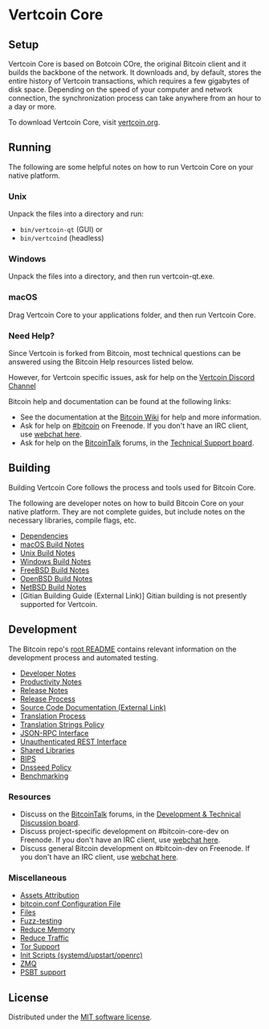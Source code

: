 Vertcoin Core
=============

Setup
---------------------
Vertcoin Core is based on Botcoin COre, the original Bitcoin client and it builds the backbone of the network. It downloads and, by default, stores the entire history of Vertcoin transactions, which requires a few gigabytes of disk space. Depending on the speed of your computer and network connection, the synchronization process can take anywhere from an hour to a day or more.

To download Vertcoin Core, visit [vertcoin.org](https://vertcoin.org/download-wallet/).

Running
---------------------
The following are some helpful notes on how to run Vertcoin Core on your native platform.

### Unix

Unpack the files into a directory and run:

- `bin/vertcoin-qt` (GUI) or
- `bin/vertcoind` (headless)

### Windows

Unpack the files into a directory, and then run vertcoin-qt.exe.

### macOS

Drag Vertcoin Core to your applications folder, and then run Vertcoin Core.

### Need Help?

Since Vertcoin is forked from Bitcoin, most technical questions can be answered using the Bitcoin Help resources listed below.

However, for Vertcoin specific issues, ask for help on the [Vertcoin Discord Channel](https://discord.gg/vertcoin)

Bitcoin help and documentation can be found at the following links:

* See the documentation at the [Bitcoin Wiki](https://en.bitcoin.it/wiki/Main_Page)
for help and more information.
* Ask for help on [#bitcoin](https://webchat.freenode.net/#bitcoin) on Freenode. If you don't have an IRC client, use [webchat here](https://webchat.freenode.net/#bitcoin).
* Ask for help on the [BitcoinTalk](https://bitcointalk.org/) forums, in the [Technical Support board](https://bitcointalk.org/index.php?board=4.0).

Building
---------------------
Building Vertcoin Core follows the process and tools used for Bitcoin Core.

The following are developer notes on how to build Bitcoin Core on your native platform. They are not complete guides, but include notes on the necessary libraries, compile flags, etc.

- [Dependencies](dependencies.md)
- [macOS Build Notes](build-osx.md)
- [Unix Build Notes](build-unix.md)
- [Windows Build Notes](build-windows.md)
- [FreeBSD Build Notes](build-freebsd.md)
- [OpenBSD Build Notes](build-openbsd.md)
- [NetBSD Build Notes](build-netbsd.md)
- [Gitian Building Guide (External Link)]
Gitian building is not presently supported for Vertcoin.

Development
---------------------
The Bitcoin repo's [root README](/README.md) contains relevant information on the development process and automated testing.

- [Developer Notes](developer-notes.md)
- [Productivity Notes](productivity.md)
- [Release Notes](release-notes.md)
- [Release Process](release-process.md)
- [Source Code Documentation (External Link)](https://doxygen.bitcoincore.org/)
- [Translation Process](translation_process.md)
- [Translation Strings Policy](translation_strings_policy.md)
- [JSON-RPC Interface](JSON-RPC-interface.md)
- [Unauthenticated REST Interface](REST-interface.md)
- [Shared Libraries](shared-libraries.md)
- [BIPS](bips.md)
- [Dnsseed Policy](dnsseed-policy.md)
- [Benchmarking](benchmarking.md)

### Resources
* Discuss on the [BitcoinTalk](https://bitcointalk.org/) forums, in the [Development & Technical Discussion board](https://bitcointalk.org/index.php?board=6.0).
* Discuss project-specific development on #bitcoin-core-dev on Freenode. If you don't have an IRC client, use [webchat here](https://webchat.freenode.net/#bitcoin-core-dev).
* Discuss general Bitcoin development on #bitcoin-dev on Freenode. If you don't have an IRC client, use [webchat here](https://webchat.freenode.net/#bitcoin-dev).

### Miscellaneous
- [Assets Attribution](assets-attribution.md)
- [bitcoin.conf Configuration File](bitcoin-conf.md)
- [Files](files.md)
- [Fuzz-testing](fuzzing.md)
- [Reduce Memory](reduce-memory.md)
- [Reduce Traffic](reduce-traffic.md)
- [Tor Support](tor.md)
- [Init Scripts (systemd/upstart/openrc)](init.md)
- [ZMQ](zmq.md)
- [PSBT support](psbt.md)

License
---------------------
Distributed under the [MIT software license](/COPYING).
